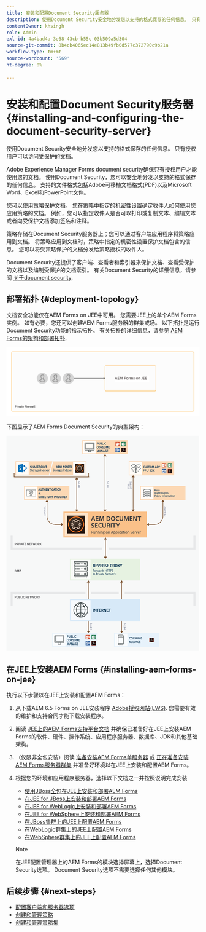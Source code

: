 ```yaml
---
title: 安装和配置Document Security服务器
description: 使用Document Security安全地分发您以支持的格式保存的任何信息。 只有授权用户可以访问受保护的文档。
contentOwner: khsingh
role: Admin
exl-id: 4a4bad4a-3e68-43cb-b55c-03b509a5d304
source-git-commit: 8b4cb4065ec14e813b49fb0d577c372790c9b21a
workflow-type: tm+mt
source-wordcount: '569'
ht-degree: 0%

---
```


# 安装和配置Document Security服务器 {#installing-and-configuring-the-document-security-server}

使用Document Security安全地分发您以支持的格式保存的任何信息。 只有授权用户可以访问受保护的文档。

Adobe Experience Manager Forms document security确保只有授权用户才能使用您的文档。 使用Document Security，您可以安全地分发以支持的格式保存的任何信息。 支持的文件格式包括Adobe可移植文档格式(PDF)以及Microsoft Word、Excel和PowerPoint文件。

您可以使用策略保护文档。 您在策略中指定的机密性设置确定收件人如何使用您应用策略的文档。 例如，您可以指定收件人是否可以打印或复制文本、编辑文本或者向受保护文档添加签名和注释。

策略存储在Document Security服务器上；您可以通过客户端应用程序将策略应用到文档。 将策略应用到文档时，策略中指定的机密性设置保护文档包含的信息。 您可以将受策略保护的文档分发给策略授权的收件人。

Document Security还提供了客户端、查看者和索引器来保护文档、查看受保护的文档以及编制受保护的文档索引。 有关Document Security的详细信息，请参阅 [关于document security](/help/forms/using/admin-help/document-security.md).

## 部署拓扑  {#deployment-topology}

文档安全功能仅在AEM Forms on JEE中可用。 您需要JEE上的单个AEM Forms实例。 如有必要，您还可以创建AEM Forms服务器的群集或场。 以下拓扑是运行Document Security功能的指示拓扑。 有关拓扑的详细信息，请参见 [AEM Forms的架构和部署拓扑](aem-forms-architecture-deployment.md).

<!--fix above link-->

![Document Security服务器拓扑](do-not-localize/document-security-server_topology.png)

下图显示了AEM Forms Document Security的典型架构：

![Document Security典型环境](do-not-localize/document-security-typical-environment.png)

## 在JEE上安装AEM Forms {#installing-aem-forms-on-jee}

执行以下步骤以在JEE上安装和配置AEM Forms：

1. 从下载AEM 6.5 Forms on JEE安装程序 [Adobe授权网站(LWS)](https://licensing.adobe.com/). 您需要有效的维护和支持合同才能下载安装程序。
1. 阅读 [JEE上的AEM Forms支持平台文档](/help/forms/using/aem-forms-jee-supported-platforms.md) 并确保已准备好在JEE上安装AEM Forms的软件、硬件、操作系统、应用程序服务器、数据库、JDK和其他基础架构。
1. （仅限非全包安装）阅读 [准备安装AEM Forms单服务器](https://www.adobe.com/go/learn_aemforms_prepareInstallsingle_64) 或 [正在准备安装AEM Forms服务器群集](https://www.adobe.com/go/learn_aemforms_prepareInstallcluster_64) 并准备好环境以在JEE上安装和配置AEM Forms。
1. 根据您的环境和应用程序服务器，选择以下文档之一并按照说明完成安装

   * [使用JBoss全包在JEE上安装和部署AEM Forms](https://www.adobe.com/go/learn_aemforms_installTurnkey_64)
   * [在JEE for JBoss上安装和部署AEM Forms](https://www.adobe.com/go/learn_aemforms_installJBoss_64)
   * [在JEE for WebLogic上安装和部署AEM Forms](https://www.adobe.com/go/learn_aemforms_installWebLogic_64)
   * [在JEE for WebSphere上安装和部署AEM Forms](https://www.adobe.com/go/learn_aemforms_installWebSphere_64)
   * [在JBoss集群上的JEE上配置AEM Forms](https://www.adobe.com/go/learn_aemforms_clusterJBoss_64)
   * [在WebLogic群集上的JEE上配置AEM Forms](https://www.adobe.com/go/learn_aemforms_clusterWebLogic_64)
   * [在WebSphere群集上的JEE上配置AEM Forms](https://www.adobe.com/go/learn_aemforms_clusterWebSphere_64)

   >[!NOTE]
   >
   >在JEE配置管理器上的AEM Forms的模块选择屏幕上，选择Document Security选项。 Document Security选项不需要选择任何其他模块。

## 后续步骤 {#next-steps}

* [配置客户端和服务器选项](/help/forms/using/admin-help/configuring-client-server-options.md)
* [创建和管理策略](/help/forms/using/admin-help/creating-policies.md)
* [创建和管理策略集](/help/forms/using/admin-help/creating-policy-sets.md)
